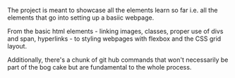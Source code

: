 The project is meant to showcase all the elements learn so far i.e. all the elements that go into setting up a basiic webpage.

From the basic html elements - linking images, classes, proper use of divs and span, hyperlinks - to styling webpages with flexbox and the CSS grid layout.

Additionally, there's a chunk of git hub commands that won't necessarily be part of the bog cake but are fundamental to the whole process.